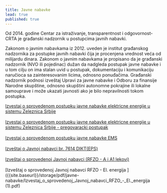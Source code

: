 ```yaml
---
title: Javne nabavke
lead: true
published: true
---
```


Od 2014. godine Centar za istraživanje, transparentnost i odgovornost- CRTA je građanski nadzornik u postupcima javnih nabavki.

Zakonom o javnim nabavkama iz 2012. uveden je institut građanskog nadzornika za postupke javnih nabavki čija je procenjena vrednost veća od milijardu dinara. Zakonom o javnim nabavkama je propisano da je građanski nadzornik (NVO ili pojedinac) dužan da nadgleda postupak javne nabavke i u tom cilju on ima stalan uvid u postupak, dokumentaciju i komunikaciju naručioca sa zainteresovanim licima, odnosno ponuđačima. Građanski nadzornik podnosi izveštaj Upravi za javne nabavke i Odboru za finansije Narodne skupštine, odnosno skupštini autonomne pokrajine ili lokalne samouprave i može ukazati javnosti ako je bilo nepravilnosti tokom postupka.

[Izvestaj o sprovedenom postupku javne nabavke elektricne energije u sistemu Zeleznica Srbije ]({{site.baseurl}}/storage//pdf/javne-nabavke/Izvestaj_o_sprovedenom_postupku_javne_nabavke_elektricne_energije_u_sistemu_Zeleznica_Srbije.pdf)<br/><br/>
[Izvestaj o sprovedenom postupku javne nabavke elektricne energije u sistemu Zeleznica Srbije - pregovaracki postupak ]({{site.baseurl}}/storage//pdf/javne-nabavke/Izvestaj_o_sprovedenom_postupku_javne_nabavke_elektricne_energije_u_sistemu_Zeleznica_Srbije_-_pregovaracki_postupak.pdf)<br/><br/>
[Izvestaj o sprovedenom postupku javne nabavke EMS]({{site.baseurl}}/storage/pdf/javne-nabavke/Izvestaj_o_sprovedenom_postupku_javne_nabavke_EMS.pdf)<br/><br/>
[Izveštaj o Javnoj nabavci br. 7614 DIКТ(EPS) ]({{site.baseurl}}/storage/pdf/javne-nabavke/Izvestaj_o__Javnoj_nabavci_br_7614_DIКТ(EPS).pdf)<br/><br/>
[Izveštaj o sprovedenoj Javnoj nabavci (RFZO - A i A1 lekovi) ]({{site.baseurl}}/storage/pdf/javne-nabavke/Izvestaj_o_sprovedenoj_Javnoj_nabavci_(RFZO_-_A_i_A1_lekovi).pdf)<br/><br/>
[Izveštaj o sprovedenoj Javnoj nabavci RFZO - El. energija ]({{site.baseurl}}/storage/pdf/javne-nabavke/Izvestaj_o_sprovedenoj_Javnoj_nabavci_RFZO_-_El._energija (1).pdf)<br/><br/>
